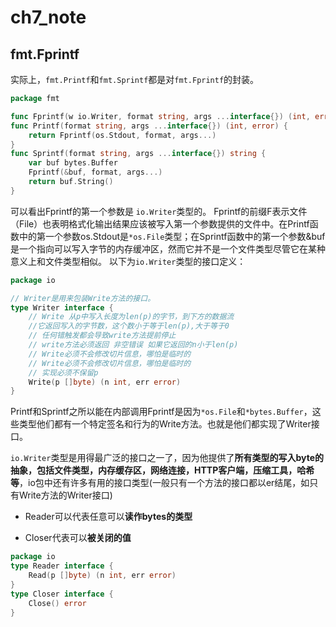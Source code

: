 
# ch7_note

## fmt.Fprintf

实际上，`fmt.Printf`和`fmt.Sprintf`都是对`fmt.Fprintf`的封装。

```go
package fmt

func Fprintf(w io.Writer, format string, args ...interface{}) (int, error)
func Printf(format string, args ...interface{}) (int, error) {
    return Fprintf(os.Stdout, format, args...)
}
func Sprintf(format string, args ...interface{}) string {
    var buf bytes.Buffer
    Fprintf(&buf, format, args...)
    return buf.String()
}
```

可以看出Fprintf的第一个参数是 `io.Writer`类型的。
Fprintf的前缀F表示文件（File）也表明格式化输出结果应该被写入第一个参数提供的文件中。在Printf函数中的第一个参数os.Stdout是`*os.File`类型；在Sprintf函数中的第一个参数&buf是一个指向可以写入字节的内存缓冲区，然而它并不是一个文件类型尽管它在某种意义上和文件类型相似。
以下为`io.Writer`类型的接口定义：

```go
package io

// Writer是用来包装Write方法的接口。
type Writer interface {
    // Write 从p中写入长度为len(p)的字节，到下方的数据流
    //它返回写入的字节数，这个数小于等于len(p),大于等于0
    // 任何错触发都会导致write方法提前停止 
    // write方法必须返回 非空错误 如果它返回的n小于len(p) 
    // Write必须不会修改切片信息，哪怕是临时的
    // Write必须不会修改切片信息，哪怕是临时的
    // 实现必须不保留p
    Write(p []byte) (n int, err error)
}

```

Printf和Sprintf之所以能在内部调用Fprintf是因为`*os.File`和`*bytes.Buffer`，这些类型他们都有一个特定签名和行为的Write方法。也就是他们都实现了Writer接口。

`io.Writer`类型是用得最广泛的接口之一了，因为他提供了**所有类型的写入byte的抽象，包括文件类型，内存缓存区，网络连接，HTTP客户端，压缩工具，哈希等**，io包中还有许多有用的接口类型(一般只有一个方法的接口都以er结尾，如只有Write方法的Writer接口)

- Reader可以代表任意可以**读作bytes的类型**

- Closer代表可以**被关闭的值**

```go
package io
type Reader interface {
    Read(p []byte) (n int, err error)
}
type Closer interface {
    Close() error
}
```
  